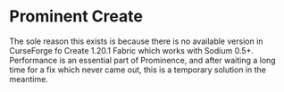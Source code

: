 # Prominent Create

The sole reason this exists is because there is no available version in CurseForge fo Create 1.20.1 Fabric which works with Sodium 0.5+. Performance is an essential part of Prominence, and after waiting a long time for a fix which never came out, this is a temporary solution in the meantime.
